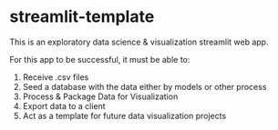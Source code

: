 # streamlit-template

This is an exploratory data science & visualization streamlit web app.

For this app to be successful, it must be able to:

1. Receive .csv files
2. Seed a database with the data either by models or other process
3. Process & Package Data for Visualization
4. Export data to a client
5. Act as a template for future data visualization projects
